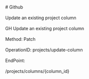 <br>#     Github</br>
<br>Update an existing project column</br>
<br>GH Update an existing project column</br>
<br>Method: Patch</br>
<br>OperationID: projects/update-column</br>
<br>EndPoint:</br>
<br>/projects/columns/{column_id}</br>
